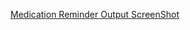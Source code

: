 [Medication Reminder Output ScreenShot ](https://github.com/im-pradyunya/MedicationReminderWebApp/blob/master/medicationReminderDemoScreenShot.pdf)
